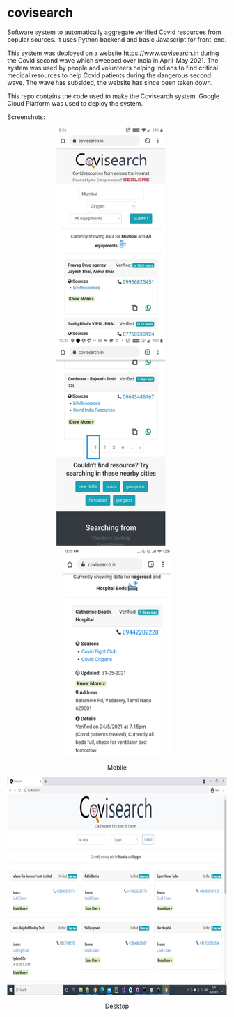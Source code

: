 # covisearch
Software system to automatically aggregate verified Covid resources from popular sources. It uses Python backend and basic Javascript for front-end.

This system was deployed on a website https://www.covisearch.in during the Covid second wave which sweeped over India in April-May 2021. The system was used by people and volunteers helping Indians to find critical medical resources to help Covid patients during the dangerous second wave. The wave has subsided, the website has since been taken down. 

This repo contains the code used to make the Covisearch system. Google Cloud Platform was used to deploy the system.

Screenshots:

<p align="center">
<img src="screenshots/mobile-header.jpeg" width="250" height="480" />&emsp;&emsp;<img src="screenshots/mobile-footer.jpeg" width="250" height="480" />&emsp;&emsp;<img src="screenshots/mobile-entry-expanded.jpeg" width="250" height="480" />  
</p>
<p align="center">Mobile</p>



<p align="center">
<img src="screenshots/desktop-view.jpeg" width="889" height="500" />
</p>
<p align="center">Desktop</p>
